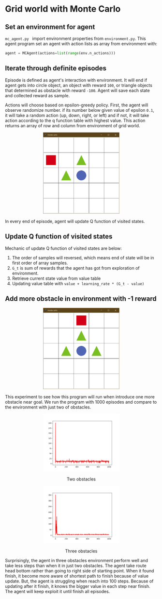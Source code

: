 # Grid world with Monte Carlo

## Set an environment for agent

`mc_agent.py ` import environment properties from `environment.py`. This agent program set an agent with action lists as array from environment with:
```python
agent = MCAgent(actions=list(range(env.n_actions)))
```

## Iterate through definite episodes

Episode is defined as agent's interaction with environment. It will end if agent gets into circle object, an object with reward `100`, or triangle objects that determined as obstacle with reward `-100`. Agent will save each state and collected reward as sample. 

Actions will choose based on epsilon-greedy policy. First, the agent will observe randomize number. if its number below given value of epsilon `0.1`, it will take a random action (up, down, right, or left) and if not, it will take action according to the q function table with highest value. This action returns an array of row and column from environment of grid world.

<p align="center"><img width="50%" src="../../images/mc_explore.png"></p>

In every end of episode, agent will update Q function of visited states. 

## Update Q function of visited states

Mechanic of update Q function of visited states are below:

1. The order of samples will reversed, which means end of state will be in first order of array samples.
2. `G_t` is sum of rewards that the agent has got from exploration of environment.
3. Retrieve current state value from value table
4. Updating value table with `value + learning_rate * (G_t - value)`

## Add more obstacle in environment with -1 reward

<p align="center"><img width="50%" src="../../images/mc_add_obstacle.png"></p>

This experiment to see how this program will run when introduce one more obstacle near goal. We run the program with 1000 episodes and compare to the environment with just two of obstacles. 

<p align="center"><img width="50%" src="../../images/mc_1000.png"></p>
<p align="center">Two obstacles<p>
<p align="center"><img width="50%" src="../../images/mc_1000_obstacle.png"></p>
<p align="center">Three obstacles<p>

Surprisingly, the agent in three obstacles environment perform well and take less steps than when it in just two obstacles. The agent take route head bottom rather than going to right side of starting point. When it found finish, it become more aware of shortest path to finish because of value update. But, the agent is struggling when reach into 100 steps. Because of updating after it finish, it knows the bigger value in each step near finish. The agent will keep exploit it until finish all episodes.